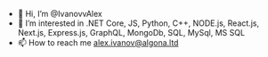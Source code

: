 - 👋 Hi, I’m @IvanovvAlex
- 👀 I’m interested in .NET Core, JS, Python, C++, NODE.js, React.js, Next.js, Express.js, GraphQL, MongoDb, SQL, MySql, MS SQL
- 📫 How to reach me alex.ivanov@algona.ltd

<!---
IvanovvAlex/IvanovvAlex is a ✨ special ✨ repository because its `README.md` (this file) appears on your GitHub profile.
You can click the Preview link to take a look at your changes.
--->
